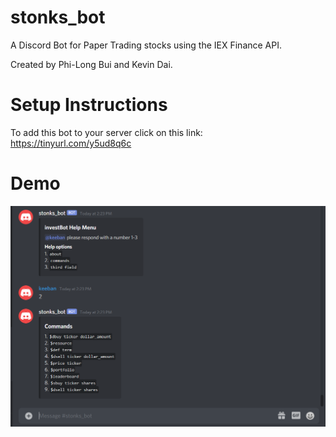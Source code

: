 # stonks_bot
A Discord Bot for Paper Trading stocks using the IEX Finance API.

Created by Phi-Long Bui and Kevin Dai.

# Setup Instructions
To add this bot to your server click on this link:
        https://tinyurl.com/y5ud8q6c

# Demo
![Image of Help](https://github.com/phi63897/stonks_bot/blob/main/images/command_1.PNG)
